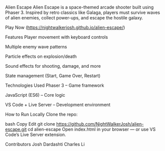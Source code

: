Alien Escape
Alien Escape is a space-themed arcade shooter built using Phaser 3. Inspired by retro classics like Galaga, players must survive waves of alien enemies, collect power-ups, and escape the hostile galaxy.

Play Now
(https://nightwalkerjosh.github.io/alien-escape/)

Features
Player movement with keyboard controls

Multiple enemy wave patterns

Particle effects on explosion/death

Sound effects for shooting, damage, and more

State management (Start, Game Over, Restart)


Technologies Used
Phaser 3 – Game framework

JavaScript (ES6) – Core logic

VS Code + Live Server – Development environment

How to Run Locally
Clone the repo:

bash
Copy
Edit
git clone https://github.com/NightWalkerJosh/alien-escape.git
cd alien-escape
Open index.html in your browser — or use VS Code’s Live Server extension.

Contributors
Josh Dardashti
Charles Li
